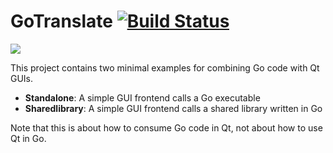 # GoTranslate [![Build Status](https://travis-ci.com/probonopd/QtGoTranslate.svg?branch=master)](https://travis-ci.com/probonopd/QtGoTranslate)

![](https://user-images.githubusercontent.com/2480569/69381073-d9b9e100-0cab-11ea-99ca-6549597ba4fd.png)

This project contains two minimal examples for combining Go code with Qt GUIs.

* **Standalone**: A simple GUI frontend calls a Go executable
* **Sharedlibrary**: A simple GUI frontend calls a shared library written in Go

Note that this is about how to consume Go code in Qt, not about how to use Qt in Go.

